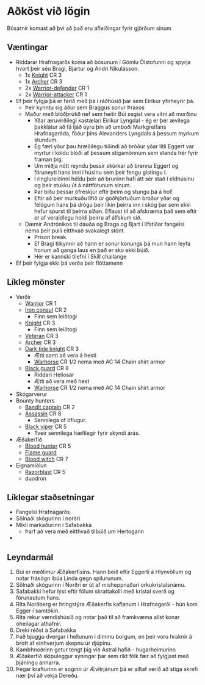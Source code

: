 # Aðköst við lögin

Bósarnir komast að því að það eru afleiðingar fyrir gjörðum sínum

## Væntingar
- Riddarar Hrafnagarðs koma að bósunum í Gömlu Ölstofunni og spyrja hvort þeir 
  séu Bragi, Bjartur og Andri Nikulásson.
  - 1x [Knight](https://www.dndbeyond.com/monsters/knight) CR 3
  - 1x [Archer](https://www.dndbeyond.com/monsters/archer) CR 3
  - 2x [Warrior-defender](https://www.dndbeyond.com/monsters/warrior) CR 1
  - 2x [Warrior-attacker](https://www.dndbeyond.com/monsters/attacker) CR 1
- Ef þeir fylgja þá er farið með þá í ráðhúsið þar sem Eiríkur yfirheyrir þá.
  - Þeir kynntu sig áður sem Braggus sonur Þraxos
  - Maður með blóðþrútið nef sem heitir Búi segist vera vitni að morðinu
    - Yðar æruvirðilegi kastælari Eiríkur Lyngdal - ég er þér ævilega þakklátur 
      að fá ljáð eyru þín að umboði Markgreifans Hrafnagarðda, föður þíns 
      Alexanders Lyngdals á þessum myrkum stundum.
    - Ég færi yður þau hræðilegu tíðindi að bróður yðar litli Eggert var myrtur
      í köldu blóði af þessum stigamönnum sem standa hér fyrir framan þig.
    - Um miðja nótt reyndu þessir skúrkar að brenna Eggert og föruneyti hans 
      inni í húsinu sem þeir fengu gistingu í.
    - Í ringlureiðinni héldu þeir að bruninn hafi átt sér stað í eldhúsinu og
      þeir stukku út á náttfötunum sínum.
    - Þar biðu þessar ófreskjur eftir þeim og stungu þá á hol!
    - Eftir að þeir murkuðu lífið úr góðhjörtuðum bróður yðar og félögum hans
      þá drógu þeir líkin þeirra inn í skóg þar sem ekki hefur spurst til 
      þeirra síðan. Eflaust til að afskræma það sem eftir er af veraldlegu
      holdi þeirra af álfskum sið.
  - Dæmir Andrónikos til dauða og Braga og Bjart í lífstíðar fangelsi nema þeir
    pulli eitthvað svakalegt stönt.
    - Prison break.
    - Ef Bragi tilkynnir að hann er sonur konungs þá mun hann leyfa honum að 
      ganga laus en það er sko ekki búið.
    - Hér er kannski tilefni í Skill challange
- Ef þeir fylgja ekki þá verða þeir flóttamenn

## Líkleg mönster
- Verðir
  - [Warrior](https://www.dndbeyond.com/monsters/warrior) CR 1
  - [Iron consul](https://www.dndbeyond.com/monsters/iron-consul) CR 2
    - Fínn sem leiðtogi
  - [Knight](https://www.dndbeyond.com/monsters/knight) CR 3
    - Fínn sem leiðtogi
  - [Veteran](https://www.dndbeyond.com/monsters/veteran) CR 3
  - [Archer](https://www.dndbeyond.com/monsters/archer) CR 3
  - [Dark tide knight](https://www.dndbeyond.com/monsters/dark-tide-knight) CR 3
    - Ætti samt að vera á hesti 
    - [Warhorse](https://www.dndbeyond.com/monsters/warhorse) CR 1/2 nema með 
      AC 14 Chain shirt armor
  - [Black guard](https://www.dndbeyond.com/monsters/blackguard) CR 8
    - Riddari Helíosar
    - Ætti að vera með hest
    - [Warhorse](https://www.dndbeyond.com/monsters/warhorse) CR 1/2 nema með 
      AC 14 Chain shirt armor
- Skógarverur
- Bounty hunters
  - [Bandit captain](https://www.dndbeyond.com/monsters/bandit-captain) CR 2
  - [Assassin](https://www.dndbeyond.com/monsters/assassin) CR 8
    - Sennilega of öflugur.
  - [Black viper](https://www.dndbeyond.com/monsters/black-viper) CR 5 
    - Tveir sennilega hæfilegir fyrir skyndi árás.
- Æðakerfið
  - [Blood hunter](https://www.dndbeyond.com/monsters/blood-hunter) CR 5
  - [Flame guard](https://www.dndbeyond.com/monsters/eternal-flame-guardian)
  - [Blood witch](https://www.dndbeyond.com/monsters/blood-witch) CR 7
- Eignamiðlun
  - [Razorblast](https://www.dndbeyond.com/monsters/razerblast) CR 5
  - duodron

## Líklegar staðsetningar
- Fangelsi Hrafnagarðs
- Sölnaði skógurinn í norðri
- Mikli markaðurinn í Safabakka
  - Þarf að vera með eitthvað tilbúið um Hertogann 
- 

## Leyndarmál
1. Búi er meðlimur Æðakerfisins. Hann beið eftir Eggerti á Hlynvöllum og notar
   frásögn íbúa Linda gegn spilurunum.
2. Sölnaði skógurinn í Norðri er út af misheppnaðari orkukristalsnámu.
3. Safabakki hefur lýst eftir fölum skrattakolli með kristal sverð og 
   förunautum hans.
4. Ríta Norðberg er hringstýra Æðakerfis kaflanum í Hrafnagarði - hún kom 
   Egger í samtökin.
5. Ríta rekur vændishúsið og notar það til að framkvæma allst konar óheilagar 
   athafnir.
6. Dreki réðst á Safabakka
7. Það bjuggu dvergar í hellunum i dimmu borgum, en þeir voru hraknir á brott 
   af einhverjum skepnu úr djúpinu.
8. Kambhnoðrinn getur tengt þig við Astral hafið - hugarheimurinn
9. Æðakerfið skipuleggur sýningar þar sem ríkt fólk fær að fylgjast með 
   þjáningu annarra.
10. Þegar krafturinn er soginn úr Ævitrjánum þá er alltaf verið að stiga skrefi
    nær því að vekja Dereðu.
